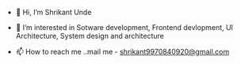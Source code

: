 - 👋 Hi, I’m Shrikant Unde
- 👀 I’m interested in Sotware development, Frontend devlopment, UI Architecture, System design and architecture

- 📫 How to reach me ..mail me - shrikant9970840920@gmail.com

